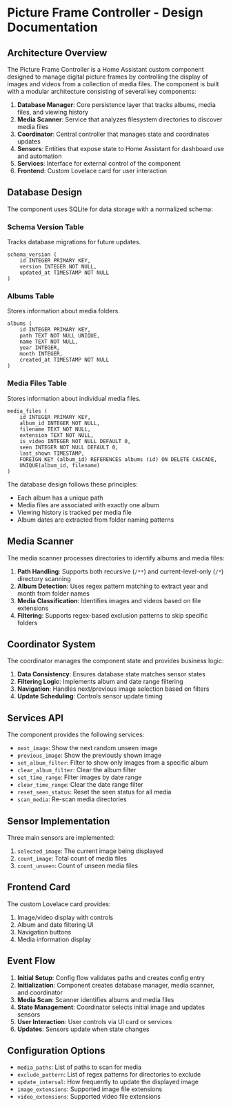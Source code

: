 # Picture Frame Controller - Design Documentation

## Architecture Overview

The Picture Frame Controller is a Home Assistant custom component designed to manage digital picture frames by controlling the display of images and videos from a collection of media files. The component is built with a modular architecture consisting of several key components:

1. **Database Manager**: Core persistence layer that tracks albums, media files, and viewing history
2. **Media Scanner**: Service that analyzes filesystem directories to discover media files
3. **Coordinator**: Central controller that manages state and coordinates updates
4. **Sensors**: Entities that expose state to Home Assistant for dashboard use and automation
5. **Services**: Interface for external control of the component
6. **Frontend**: Custom Lovelace card for user interaction

## Database Design

The component uses SQLite for data storage with a normalized schema:

### Schema Version Table
Tracks database migrations for future updates.
```
schema_version (
    id INTEGER PRIMARY KEY,
    version INTEGER NOT NULL,
    updated_at TIMESTAMP NOT NULL
)
```

### Albums Table
Stores information about media folders.
```
albums (
    id INTEGER PRIMARY KEY,
    path TEXT NOT NULL UNIQUE,
    name TEXT NOT NULL,
    year INTEGER,
    month INTEGER,
    created_at TIMESTAMP NOT NULL
)
```

### Media Files Table
Stores information about individual media files.
```
media_files (
    id INTEGER PRIMARY KEY,
    album_id INTEGER NOT NULL,
    filename TEXT NOT NULL,
    extension TEXT NOT NULL,
    is_video INTEGER NOT NULL DEFAULT 0,
    seen INTEGER NOT NULL DEFAULT 0,
    last_shown TIMESTAMP,
    FOREIGN KEY (album_id) REFERENCES albums (id) ON DELETE CASCADE,
    UNIQUE(album_id, filename)
)
```

The database design follows these principles:
- Each album has a unique path
- Media files are associated with exactly one album
- Viewing history is tracked per media file
- Album dates are extracted from folder naming patterns

## Media Scanner

The media scanner processes directories to identify albums and media files:

1. **Path Handling**: Supports both recursive (`/**`) and current-level-only (`/*`) directory scanning
2. **Album Detection**: Uses regex pattern matching to extract year and month from folder names
3. **Media Classification**: Identifies images and videos based on file extensions
4. **Filtering**: Supports regex-based exclusion patterns to skip specific folders

## Coordinator System

The coordinator manages the component state and provides business logic:

1. **Data Consistency**: Ensures database state matches sensor states
2. **Filtering Logic**: Implements album and date range filtering
3. **Navigation**: Handles next/previous image selection based on filters
4. **Update Scheduling**: Controls sensor update timing

## Services API

The component provides the following services:

- `next_image`: Show the next random unseen image
- `previous_image`: Show the previously shown image
- `set_album_filter`: Filter to show only images from a specific album
- `clear_album_filter`: Clear the album filter
- `set_time_range`: Filter images by date range
- `clear_time_range`: Clear the date range filter
- `reset_seen_status`: Reset the seen status for all media
- `scan_media`: Re-scan media directories

## Sensor Implementation

Three main sensors are implemented:

1. `selected_image`: The current image being displayed
2. `count_image`: Total count of media files
3. `count_unseen`: Count of unseen media files

## Frontend Card

The custom Lovelace card provides:

1. Image/video display with controls
2. Album and date filtering UI
3. Navigation buttons
4. Media information display

## Event Flow

1. **Initial Setup**: Config flow validates paths and creates config entry
2. **Initialization**: Component creates database manager, media scanner, and coordinator
3. **Media Scan**: Scanner identifies albums and media files
4. **State Management**: Coordinator selects initial image and updates sensors
5. **User Interaction**: User controls via UI card or services
6. **Updates**: Sensors update when state changes

## Configuration Options

- `media_paths`: List of paths to scan for media
- `exclude_pattern`: List of regex patterns for directories to exclude
- `update_interval`: How frequently to update the displayed image
- `image_extensions`: Supported image file extensions
- `video_extensions`: Supported video file extensions
